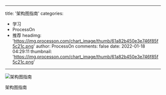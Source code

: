 
---
title: '架构图指南'
categories: 
 - 学习
 - ProcessOn
 - 推荐
headimg: 'https://img.processon.com/chart_image/thumb/61a82b450e3e746f85f5c21c.png'
author: ProcessOn
comments: false
date: 2022-01-18 04:29:11
thumbnail: 'https://img.processon.com/chart_image/thumb/61a82b450e3e746f85f5c21c.png'
---

<div>   
<img class="thumb" alt="架构图指南" src="https://img.processon.com/chart_image/thumb/61a82b450e3e746f85f5c21c.png" referrerpolicy="no-referrer">
<p>架构图指南</p>  
</div>
            